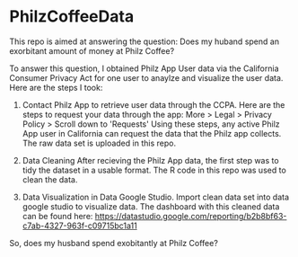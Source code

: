 # PhilzCoffeeData

This repo is aimed at answering the question: Does my huband spend an exorbitant amount of money at Philz Coffee? 

To answer this question, I obtained Philz App User data via the California Consumer Privacy Act for one user to anaylze and visualize the user data. Here are the steps I took: 

  1. Contact Philz App to retrieve user data through the CCPA. 
      Here are the steps to request your data through the app: 
          More > Legal > Privacy Policy > Scroll down to 'Requests' 
      Using these steps, any active Philz App user in California can request the data that the Philz app collects. The raw data set is uploaded in this repo.  

  2. Data Cleaning 
      After recieving the Philz App data, the first step was to tidy the dataset in a usable format. The R code in this repo was used to clean the data.


  3.  Data Visualization in Data Google Studio. Import clean data set into data google studio to visualize data. The dashboard with this cleaned data can be found          here: https://datastudio.google.com/reporting/b2b8bf63-c7ab-4327-963f-c09715bc1a11


So, does my husband spend exobitantly at Philz Coffee? 
